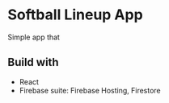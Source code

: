 # Softball Lineup App

Simple app that 


## Build with

- React
- Firebase suite: Firebase Hosting, Firestore
